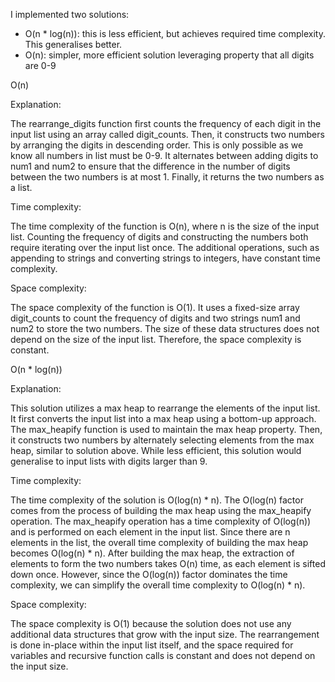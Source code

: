 I implemented two solutions:
 - O(n * log(n)): this is less efficient, but achieves required time complexity. This generalises better.
 - O(n): simpler, more efficient solution leveraging property that all digits are 0-9

O(n)

Explanation:

The rearrange_digits function first counts the frequency of each digit in the input list using an array called digit_counts. Then, it constructs two numbers by arranging the digits in descending order. 
This is only possible as we know all numbers in list must be 0-9.
It alternates between adding digits to num1 and num2 to ensure that the difference in the number of digits between the two numbers is at most 1. Finally, it returns the two numbers as a list.

Time complexity:

The time complexity of the function is O(n), where n is the size of the input list. Counting the frequency of digits and constructing the numbers both require iterating over the input list once. The additional operations, such as appending to strings and converting strings to integers, have constant time complexity.

Space complexity:

The space complexity of the function is O(1). It uses a fixed-size array digit_counts to count the frequency of digits and two strings num1 and num2 to store the two numbers. The size of these data structures does not depend on the size of the input list. Therefore, the space complexity is constant.


O(n * log(n))

Explanation:

This solution utilizes a max heap to rearrange the elements of the input list. It first converts the input list into a max heap using a bottom-up approach. The max_heapify function is used to maintain the max heap property. Then, it constructs two numbers by alternately selecting elements from the max heap, similar to solution above.
While less efficient, this solution would generalise to input lists with digits larger than 9.

Time complexity:

The time complexity of the solution is O(log(n) * n). The O(log(n) factor comes from the process of building the max heap using the max_heapify operation. 
The max_heapify operation has a time complexity of O(log(n)) and is performed on each element in the input list. Since there are n elements in the list, the overall time complexity of building the max heap becomes O(log(n) * n).
After building the max heap, the extraction of elements to form the two numbers takes O(n) time, as each element is sifted down once. However, since the O(log(n)) factor dominates the time complexity, we can simplify the overall time complexity to O(log(n) * n).


Space complexity:

The space complexity is O(1) because the solution does not use any additional data structures that grow with the input size. 
The rearrangement is done in-place within the input list itself, and the space required for variables and recursive function calls is constant and does not depend on the input size.